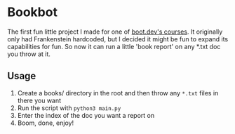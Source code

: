 # Bookbot
The first fun little project I made for one of [boot.dev's courses](https://www.boot.dev/courses/build-bookbot-python). It originally only had Frankenstein hardcoded, but I decided it might be fun to expand its capabilities for fun. So now it can run a little 'book report' on any *.txt doc you throw at it.

## Usage
1. Create a books/ directory in the root and then throw any `*.txt` files in there you want
1. Run the script with `python3 main.py`
1. Enter the index of the doc you want a report on
1. Boom, done, enjoy!
